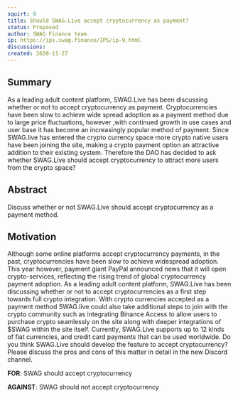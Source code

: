 ```yaml
---
squirt: 9
title: Should SWAG.Live accept cryptocurrency as payment?
status: Proposed
author: SWAG Finance team
ip: https://ips.swag.finance/IPS/ip-9.html
discussions: 
created: 2020-11-27
---
```


## Summary
As a leading adult content platform, SWAG.Live has been discussing whether or not to accept cryptocurrency as payment. Cryptocurrencies have been slow to achieve wide spread adoption as a payment method due to large price fluctuations, however ,with continued growth in use cases and user base it has become an increasingly popular method of payment. Since SWAG.live has entered the crypto currency space more crypto native users have been joining the site, making a crypto payment option an attractive addition to their existing system. Therefore the DAO has decided to ask whether SWAG.Live should accept cryptocurrency to attract more users from the crypto space?

## Abstract
Discuss whether or not SWAG.Live should accept cryptocurrency as a payment method.

## Motivation
Although some online platforms accept cryptocurrency payments, in the past, cryptocurrencies have been slow to achieve widespread adoption. This year however, payment giant PayPal announced news that it will open crypto-services, reflecting the rising trend of global cryptocurrency payment adoption.  As a leading adult content platform, SWAG.Live has been discussing whether or not to accept cryptocurrencies as a first step towards full crypto integration. 
With crypto currencies accepted as a payment method SWAG.live could also take additional steps to join with the crypto community such as integrating Binance Access to allow users to purchase crypto seamlessly on the site along with deeper integrations of $SWAG within the site itself. Currently, SWAG.Live supports up to 12 kinds of fiat currencies, and credit card payments that can be used worldwide. Do you think SWAG.Live should develop the feature to accept cryptocurrency? Please discuss the pros and cons of this matter in detail in the new Discord channel.

**FOR**: SWAG should accept cryptocurrency

**AGAINST**: SWAG should not accept cryptocurrency